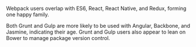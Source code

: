 Webpack users overlap with ES6, React, React Native, and Redux, forming one happy family. 

Both Grunt and Gulp are more likely to be used with Angular, Backbone, and Jasmine, indicating their age. Grunt and Gulp users also appear to lean on Bower to manage package version control.